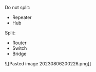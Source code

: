 Do not split:

- Repeater
- Hub

Split:

- Router
- Switch
- Bridge

![[Pasted image 20230806200226.png]]
